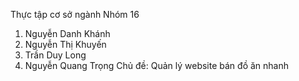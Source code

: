 Thực tập cơ sở ngành
Nhóm 16
1. Nguyễn Danh Khánh
2. Nguyễn Thị Khuyến
3. Trần Duy Long
4. Nguyễn Quang Trọng
Chủ đề: Quản lý website bán đồ ăn nhanh
